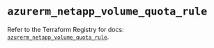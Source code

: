 # `azurerm_netapp_volume_quota_rule`

Refer to the Terraform Registry for docs: [`azurerm_netapp_volume_quota_rule`](https://registry.terraform.io/providers/hashicorp/azurerm/3.105.0/docs/resources/netapp_volume_quota_rule).
